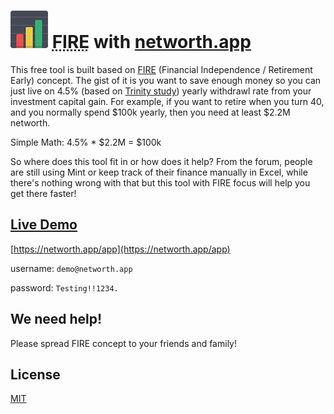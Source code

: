 # ![networth.app logo](landing/assets/img/networth.app-logo.png "networth.app") <abbr title="Financial Independence / Retirement Early">FIRE</abbr> with [networth.app](https://networth.app)


This free tool is built based on [FIRE](https://www.reddit.com/r/financialindependence/) (Financial Independence / Retirement Early) concept. The gist of it is you want to save enough money so you can just live on 4.5% (based on [Trinity study](https://en.wikipedia.org/wiki/Trinity_study)) yearly withdrawl rate from your investment capital gain. For example, if you want to retire when you turn 40, and you normally spend $100k yearly, then you need at least $2.2M networth.

Simple Math:
4.5% * $2.2M = $100k

So where does this tool fit in or how does it help? From the forum, people are still using Mint or keep track of their finance manually in Excel, while there's nothing wrong with that but this tool with FIRE focus will help you get there faster!

<!-- ![Product Gif](https://s3.amazonaws.com/creativetim_bucket/github/gif/black-dashboard.gif) -->

## [Live Demo](https://networth.app/app)

[https://networth.app/app](https://networth.app/app)

username: `demo@networth.app`

password: `Testing!!1234.`

## We need help!

Please spread FIRE concept to your friends and family!

## License

[MIT](LICENSE)
